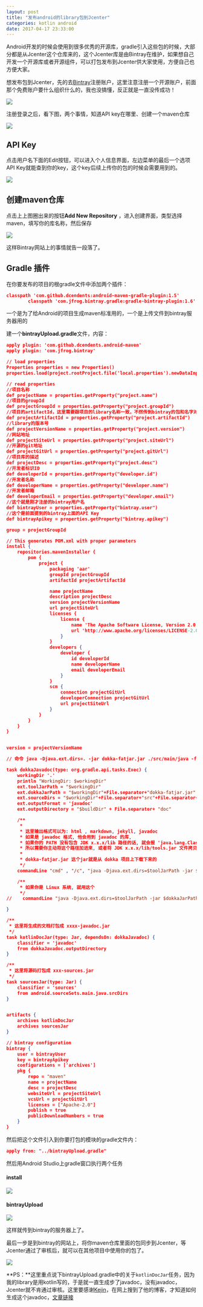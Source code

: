 ```yaml
---
layout: post
title: "发布android的library包到Jcenter"
categories: kotlin android
date: 2017-04-17 23:33:00
---
```


Android开发的时候会使用到很多优秀的开源库，gradle引入这些包的时候，大部分都是从Jcenter这个仓库来的，这个Jcenter库是由Bintray在维护，如果想自己开发一个开源库或者开源组件，可以打包发布到Jcenter供大家使用，方便自己也方便大家。

想发布包到Jcenter，先的去[Bintray](https://bintray.com/)注册账户，这里注意注册一个开源账户，前面那个免费账户要什么组织什么的，我也没搞懂，反正就是一直没传成功！

![](http://muliba.u.qiniudn.com/blog/post/bintray.jpg)

注册登录之后，看下图，两个事情，知道API key在哪里、创建一个maven仓库

![](http://muliba.u.qiniudn.com/blog/post/bintray_index.png)

## API Key

点击用户名下面的Edit按钮，可以进入个人信息界面，左边菜单的最后一个选项API Key就能查到你的key，这个key后续上传你的包的时候会需要用到的。

![](http://muliba.u.qiniudn.com/blog/post/bintray_api_key.png)

## 创建maven仓库

点击上上图圈出来的按钮**Add New Repository** ，进入创建界面，类型选择maven，填写你的库名称，然后保存

![](http://muliba.u.qiniudn.com/blog/post/bintray_new_repository.png)

这样Bintray网站上的事情就告一段落了。



## Gradle 插件

在你要发布的项目的根gradle文件中添加两个插件：

```json
classpath 'com.github.dcendents:android-maven-gradle-plugin:1.5'
        classpath 'com.jfrog.bintray.gradle:gradle-bintray-plugin:1.6'
```

一个是为了给Android的项目生成maven标准用的，一个是上传文件到bintray服务器用的

建一个**bintrayUpload.gradle**文件，内容：

```json
apply plugin: 'com.github.dcendents.android-maven'
apply plugin: 'com.jfrog.bintray'

// load properties 
Properties properties = new Properties()
properties.load(project.rootProject.file('local.properties').newDataInputStream())

// read properties
//项目名称
def projectName = properties.getProperty("project.name")
//项目的groupId
def projectGroupId = properties.getProperty("project.groupId")
//项目的artifactId，这里需要跟项目的library名称一致，不然传到bintray的包和名字对不上会找不到
def projectArtifactId = properties.getProperty("project.artifactId")
//library的版本号
def projectVersionName = properties.getProperty("project.version")
//网站地址
def projectSiteUrl = properties.getProperty("project.siteUrl")
//开源的git地址
def projectGitUrl = properties.getProperty("project.gitUrl")
//项目库的描述
def projectDesc = properties.getProperty("project.desc")
//开发者标识ID
def developerId = properties.getProperty("developer.id")
//开发者名称
def developerName = properties.getProperty("developer.name")
//开发者邮箱
def developerEmail = properties.getProperty("developer.email")
//这个就是刚才注册的bintray用户名
def bintrayUser = properties.getProperty("bintray.user")
//这个是前面提到的bintray上面的API Key
def bintrayApikey = properties.getProperty("bintray.apikey")

group = projectGroupId

// This generates POM.xml with proper parameters
install {
    repositories.mavenInstaller {
        pom {
            project {
                packaging 'aar'
                groupId projectGroupId
                artifactId projectArtifactId

                name projectName
                description projectDesc
                version projectVersionName
                url projectSiteUrl
                licenses {
                    license {
                        name 'The Apache Software License, Version 2.0'
                        url 'http://www.apache.org/licenses/LICENSE-2.0.txt'
                    }
                }
                developers {
                    developer {
                        id developerId
                        name developerName
                        email developerEmail
                    }
                }
                scm {
                    connection projectGitUrl
                    developerConnection projectGitUrl
                    url projectSiteUrl
                }
            }
        }
    }
}


version = projectVersionName

// 命令 java -Djava.ext.dirs=. -jar dokka-fatjar.jar ./src/main/java -format javadoc -output ./build/doc

task dokkaJavadoc(type: org.gradle.api.tasks.Exec) {
    workingDir '.'
    println "WorkingDir: $workingDir"
    ext.toolJarPath = "$workingDir"
    ext.dokkaJarPath = "$workingDir"+File.separator+"dokka-fatjar.jar"
    ext.sourceDirs = "$workingDir"+File.separator+"src"+File.separator+"main"+File.separator+"java"
    ext.outputFormat = 'javadoc'
    ext.outputDirectory = "$buildDir" + File.separator+ "doc"

    /**
     *
     * 这里输出格式可以为: html , markdown, jekyll, javadoc
     * 如果是 javadoc 格式, 他会用到 javadoc 的库,
     * 如果你的 PATH 没有包含 JDK x.x.x/lib 路径的话, 就会报 'java.lang.ClassNotFoundException: com.sun.javadoc.DocErrorReporter' 异常
     * 所以需要你主动将这个路径加进来, 或者将 JDK x.x.x/lib/tools.jar 文件拷贝出来, 下面这个命令我就是拷贝到了当前目录
     *
     * dokka-fatjar.jar 这个jar就是从 dokka 项目上下载下来的
     */
    commandLine "cmd" , "/c", "java -Djava.ext.dirs=$toolJarPath -jar $dokkaJarPath $sourceDirs -format $outputFormat -output $outputDirectory"

    /**
     * 如果你是 Linux 系统, 就用这个
     */
//    commandLine "java -Djava.ext.dirs=$toolJarPath -jar $dokkaJarPath $sourceDirs -format $outputFormat -output $outputDirectory"

}

/**
 * 这里将生成的文档打包成 xxxx-javadoc.jar
 */
task kotlinDocJar(type: Jar, dependsOn: dokkaJavadoc) {
    classifier = 'javadoc'
    from dokkaJavadoc.outputDirectory
}

/**
 * 这里将源码打包成 xxx-sources.jar
 */
task sourcesJar(type: Jar) {
    classifier = 'sources'
    from android.sourceSets.main.java.srcDirs
}


artifacts {
    archives kotlinDocJar
    archives sourcesJar
}

// bintray configuration
bintray {
    user = bintrayUser
    key = bintrayApikey
    configurations = ['archives']
    pkg {
        repo = "maven"
        name = projectName
        desc = projectDesc
        websiteUrl = projectSiteUrl
        vcsUrl = projectGitUrl
        licenses = ["Apache-2.0"]
        publish = true
        publicDownloadNumbers = true
    }
}
```

然后把这个文件引入到你要打包的模块的gradle文件内：

```json
apply from: "../bintrayUpload.gradle"
```

然后用Android Studio上gradle窗口执行两个任务

#### install

![](http://muliba.u.qiniudn.com/blog/post/gradle1.png)

#### bintrayUpload

![](http://muliba.u.qiniudn.com/blog/post/gradle2.png)

这样就传到bintray的服务器上了。 

最后一步是到bintray的网站上，将你maven仓库里面的包同步到Jcenter，等Jcenter通过了审核后，就可以在其他项目中使用你的包了。

![](http://muliba.u.qiniudn.com/blog/post/bintray_sync_jcenter.png)





**PS：**这里重点说下bintrayUpload.gradle中的关于`kotlinDocJar`任务，因为我的library是用kotlin写的，于是就一直生成步了javadoc，没有javadoc，Jcenter就不肯通过审核。这里要感谢[Kejin](https://liungkejin.github.io/)，在网上搜到了他的博客，才知道如何生成这个javadoc，[文章链接](https://liungkejin.github.io/2016/04/12/Publish-Kotlin-Lib-To-Jcenter.html)

